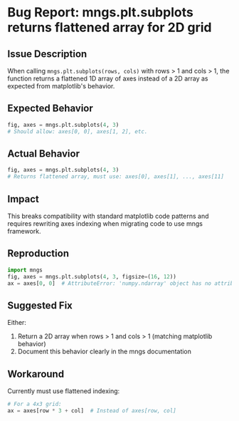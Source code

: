 <!-- ---
!-- Timestamp: 2025-05-30 05:57:52
!-- Author: ywatanabe
!-- File: /ssh:ywatanabe@sp:/home/ywatanabe/proj/mngs_repo/project_management/bug-report/mngs_subplot_bug_report.md
!-- --- -->

# Bug Report: mngs.plt.subplots returns flattened array for 2D grid

## Issue Description
When calling `mngs.plt.subplots(rows, cols)` with rows > 1 and cols > 1, the function returns a flattened 1D array of axes instead of a 2D array as expected from matplotlib's behavior.

## Expected Behavior
```python
fig, axes = mngs.plt.subplots(4, 3)
# Should allow: axes[0, 0], axes[1, 2], etc.
```

## Actual Behavior
```python
fig, axes = mngs.plt.subplots(4, 3)
# Returns flattened array, must use: axes[0], axes[1], ..., axes[11]
```

## Impact
This breaks compatibility with standard matplotlib code patterns and requires rewriting axes indexing when migrating code to use mngs framework.

## Reproduction
```python
import mngs
fig, axes = mngs.plt.subplots(4, 3, figsize=(16, 12))
ax = axes[0, 0]  # AttributeError: 'numpy.ndarray' object has no attribute 'plot'
```

## Suggested Fix
Either:
1. Return a 2D array when rows > 1 and cols > 1 (matching matplotlib behavior)
2. Document this behavior clearly in the mngs documentation

## Workaround
Currently must use flattened indexing:
```python
# For a 4x3 grid:
ax = axes[row * 3 + col]  # Instead of axes[row, col]
```

<!-- EOF -->